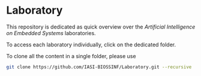 # Laboratory

This repository is dedicated as quick overview over the *Artificial Intelligence on Embedded Systems* laboratories.

To access each laboratory individually, click on the dedicated folder.

To clone all the content in a single folder, please use
```bash
git clone https://github.com/IASI-BIOSSINF/Laboratory.git --recursive
```
